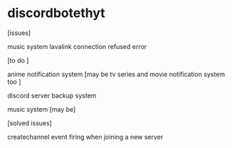 # discordbotethyt

[issues]

music system lavalink connection refused error 

[to do ]

anime notification system [may be tv series and movie notification system too ]

discord server backup system 

music system [may be]



[solved issues]

createchannel event firing when joining a new server
